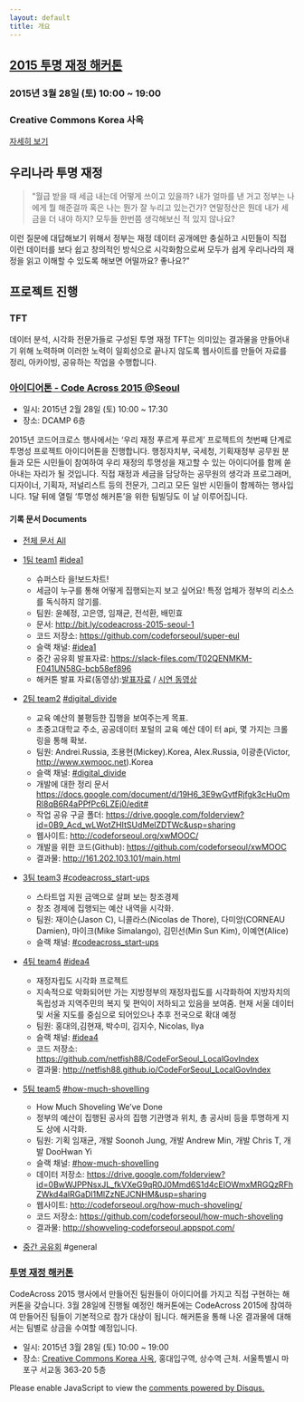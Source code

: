 ```yaml
---
layout: default
title: 개요
---
```


<div id="hackathon">
    <h2><a href="{{ site.baseurl }}hackathon">2015 투명 재정 해커톤</a></h2>
    <h3>2015년 3월 28일 (토) 10:00 ~ 19:00</h3>
    <h3>Creative Commons Korea 사옥</h3>
    <a href="{{ site.baseurl }}hackathon" class="gh-btn rc trans">자세히 보기</a>
</div>

## 우리나라 투명 재정

>	"월급 받을 때 세금 내는데 어떻게 쓰이고 있을까? 내가 얼마를 낸 거고 정부는 나에게 뭘 해준걸까 혹은 나는 뭔가 잘 누리고 있는건가? 연말정산은 뭔데 내가 세금을 더 내야 하지? 모두들 한번쯤 생각해보신 적 있지 않나요? 

이런 질문에 대답해보기 위해서 정부는 재정 데이터 공개에만 충실하고 시민들이 직접 이런 데이터를 보다 쉽고 창의적인 방식으로 시각화함으로써 모두가 쉽게 우리나라의 재정을 읽고 이해할 수 있도록 해보면 어떨까요? 좋나요?"

## 프로젝트 진행

### TFT

데이터 분석, 시각화 전문가들로 구성된 투명 재정 TFT는 의미있는 결과물을 만들어내기 위해 노력하며 이러한 노력이 일회성으로 끝나지 않도록 웹사이트를 만들어 자료를 정리, 아카이빙, 공유하는 작업을 수행합니다.

### [아이디어톤 - Code Across 2015 @Seoul](http://codeforseoul.org/codeacross/)

* 일시: 2015년 2월 28일 (토) 10:00 ~ 17:30
* 장소: DCAMP 6층 

2015년 코드어크로스 행사에서는 ‘우리 재정 푸르게 푸르게’ 프로젝트의 첫번째 단계로 투명성 프로젝트 아이디어톤을 진행합니다. 행정자치부, 국세청, 기획재정부 공무원 분들과 모든 시민들이 참여하여 우리 재정의 투명성을 재고할 수 있는 아이디어를 함께 쏟아내는 자리가 될 것입니다. 직접 재정과 세금을 담당하는 공무원의 생각과 프로그래머, 디자이너, 기획자, 저널리스트 등의 전문가, 그리고 모든 일반 시민들이 함께하는 행사입니다. 1달 뒤에 열릴 ‘투명성 해커톤’을 위한 팀빌딩도 이 날 이루어집니다.

#### 기록 문서 Documents

- [전체 문서 All](https://drive.google.com/open?id=0B1QfS9cr-5snfkcxZVB6OFQxbi1nMW9LVTU5Y20zTFZKNkdRLUlTOFBvdVgxWkd2NnJrNjg&authuser=0)

- [1팀 team1](http://bit.ly/codeacross-2015-seoul-1) [#idea1](https://codeforseoul.slack.com/messages/idea1/)    
    * 슈퍼스타 을!보드차트!   
    * 세금이 누구를 통해 어떻게 집행되는지 보고 싶어요! 특정 업체가 정부의 리소스를 독식하지 않기를.
    * 팀원: 윤혜정, 고은영, 임재균, 전석환, 배민효
    * 문서: http://bit.ly/codeacross-2015-seoul-1
    * 코드 저장소: https://github.com/codeforseoul/super-eul
    * 슬랙 채널: [#idea1](https://codeforseoul.slack.com/messages/idea1/)
    * 중간 공유회 발표자료: https://slack-files.com/T02QENMKM-F041UN58G-bcb58ef896
    * 해커톤 발표 자료(동영상):[발표자료](https://slack-files.com/files-pri-safe/T02QENMKM-F0476PP1M/________________________________.pdf?c=1427691323-2b41d29ac4d594f637c9e322e6871c607b721f15) / [시연 동영상](https://files.slack.com/files-pri/T02QENMKM-F046HA88N/civic-hakaton-20150328-with-heyjung-1156-.m4v)

- [2팀 team2](http://bit.ly/codeacross-2015-seoul-2) [#digital_divide](https://codeforseoul.slack.com/messages/digital_divide/)
    * 교육 예산의 불평등한 집행을 보여주는게 목표.
    * 초중고대학교 주소, 공공데이터 포털의 교육 예산 데이 터 api, 몇 가지는 크롤링을 통해 확보.
    * 팀원: Andrei.Russia, 조용현(Mickey).Korea, Alex.Russia, 이광춘(Victor, http://www.xwmooc.net).Korea
    * 슬랙 채널: [#digital_divide](https://codeforseoul.slack.com/messages/digital_divide/)
    * 개발에 대한 정리 문서 https://docs.google.com/document/d/19H6_3E9wGvtfRjfgk3cHuOmRl8qB6R4aPPfPc6LZEj0/edit#
    * 작업 공유 구글 폴더: https://drive.google.com/folderview?id=0B9_Acd_wLWotZHItSUdMelZDTWc&usp=sharing
    * 웹사이트: http://codeforseoul.org/xwMOOC/
    * 개발을 위한 코드(Github): https://github.com/codeforseoul/xwMOOC
    * 결과물: http://161.202.103.101/main.html

- [3팀 team3](http://bit.ly/codeacross-2015-seoul-3) [#codeacross_start-ups](https://codeforseoul.slack.com/messages/codeacross_start-ups)
    * 스타트업 지원 금액으로 살펴 보는 창조경제
    * 창조 경제에 집행되는 예산 내역을 시각화.
    * 팀원: 재이슨(Jason C), 니콜라스(Nicolas de Thore), 다미앙(CORNEAU Damien), 마이크(Mike Simalango), 김민선(Min Sun Kim), 이예연(Alice)
    * 슬랙 채널: [#codeacross_start-ups](https://codeforseoul.slack.com/messages/codeacross_start-ups)

- [4팀 team4](http://bit.ly/codeacross-2015-seoul-4) [#idea4](https://codeforseoul.slack.com/messages/idea4/)    
    * 재정자립도 시각화 프로젝트 
    * 지속적으로 악화되어만 가는 지방정부의 재정자립도를 시각화하여 지방자치의 독립성과 지역주민의 복지 및 편익이 저하되고 있음을 보여줌. 현재 서울 데이터 및 서울 지도를 중심으로 되어있으나 추후 전국으로 확대 예정 
    * 팀원: 홍대의,김현재, 박수미, 김지수, Nicolas, Ilya
    * 슬랙 채널: [#idea4](https://codeforseoul.slack.com/messages/idea4/)
    * 코드 저장소: https://github.com/netfish88/CodeForSeoul_LocalGovIndex
    * 결과물: http://netfish88.github.io/CodeForSeoul_LocalGovIndex

- [5팀 team5](https://docs.google.com/document/d/1-_pjox-9EFKoJ2rRINVtfK951r1sZT7pNoKOQngoMhs/edit?usp=sharing) [#how-much-shovelling](https://codeforseoul.slack.com/messages/how-much-shovelling)
    * How Much Shoveling We’ve Done
    * 정부의 예산이 집행된 공사의 집행 기관명과 위치, 총 공사비 등을 투명하게 지도 상에 시각화.
    * 팀원: 기획 임재균, 개발 Soonoh Jung, 개발 Andrew Min, 개발 Chris T, 개발 DooHwan Yi
    * 슬랙 채널: [#how-much-shovelling](https://codeforseoul.slack.com/messages/how-much-shovelling)
    * 데이터 저장소: https://drive.google.com/folderview?id=0BwWJPPNsxJL_fkVXeG9qR0J0Mmd6S1d4cElOWmxMRGQzRFhZWkd4alRGaDl1MlZzNEJCNHM&usp=sharing
    * 웹사이트: http://codeforseoul.org/how-much-shoveling/
    * 코드 저장소: https://github.com/codeforseoul/how-much-shoveling
    * 결과물: http://showveling-codeforseoul.appspot.com/

- [중간 공유회](http://bit.ly/1DMosuX) #general

### [투명 재정 해커톤](hackathon)

CodeAcross 2015 행사에서 만들어진 팀원들이 아이디어를 가지고 직접 구현하는 해커톤을 갖습니다. 3월 28일에 진행될 예정인 해커톤에는 CodeAcross 2015에 참여하여 만들어진 팀들이 기본적으로 참가 대상이 됩니다. 해커톤을 통해 나온 결과물에 대해서는 팀별로 상금을 수여할 예정입니다.

* 일시: 2015년 3월 28일 (토) 10:00 ~ 19:00
* 장소: [Creative Commons Korea 사옥](http://map.naver.com/?dlevel=12&pinType=site&pinId=12231010&x=126.9218731&y=37.5511880&enc=b64), 홍대입구역, 상수역 근처. 서울특별시 마포구 서교동 363-20 5층

<div id="disqus_thread"></div>
<script type="text/javascript">
    /* * * CONFIGURATION VARIABLES: EDIT BEFORE PASTING INTO YOUR WEBPAGE * * */
    var disqus_shortname = 'transparency-ko'; // required: replace example with your forum shortname
    var disqus_identifier = 'index';
    var disqus_url = 'http://transparency.codenamu.org/';

    /* * * DON'T EDIT BELOW THIS LINE * * */
    (function() {
        var dsq = document.createElement('script'); dsq.type = 'text/javascript'; dsq.async = true;
        dsq.src = '//' + disqus_shortname + '.disqus.com/embed.js';
        (document.getElementsByTagName('head')[0] || document.getElementsByTagName('body')[0]).appendChild(dsq);

        var s = document.createElement('script'); s.async = true;
        s.type = 'text/javascript';
        s.src = '//' + disqus_shortname + '.disqus.com/count.js';
        (document.getElementsByTagName('HEAD')[0] || document.getElementsByTagName('BODY')[0]).appendChild(s);
    })();
</script>
<noscript>Please enable JavaScript to view the <a href="https://disqus.com/?ref_noscript">comments powered by Disqus.</a></noscript>
